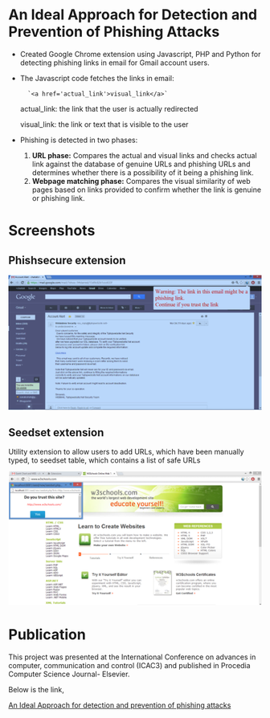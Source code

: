 # An Ideal Approach for Detection and Prevention of Phishing Attacks

- Created Google Chrome extension using Javascript, PHP and Python for detecting phishing links in email for Gmail account users.
- The Javascript code fetches the links in email:
		
		`<a href='actual_link'>visual_link</a>`
		
	actual_link: the link that the user is actually redirected
	
	visual_link: the link or text that is visible to the user

- Phishing is detected in two phases:
	1. __URL phase:__ Compares the actual and visual links and checks actual link against the database of genuine URLs and phishing URLs and determines whether there is a possibility of it being a phishing link.
	2. __Webpage matching phase:__ Compares the visual similarity of web pages based on links provided to confirm whether the link is genuine or phishing link.

# Screenshots

## Phishsecure extension 
![Phishsecure extension](https://github.com/rachhshruti/phishing-detection/blob/master/images/phishsecure_extension.jpg)

## Seedset extension
Utility extension to allow users to add URLs, which have been manually typed, to seedset table, which contains a list of safe URLs

![Seedset extension](https://github.com/rachhshruti/phishing-detection/blob/master/images/seedset_extension.jpg)   

# Publication

This project was presented at the International Conference on advances in computer, communication and control (ICAC3) and published in Procedia Computer Science Journal- Elsevier. 

Below is the link,

[An Ideal Approach for detection and prevention of phishing attacks](http://www.sciencedirect.com/science/article/pii/S1877050915007395)
